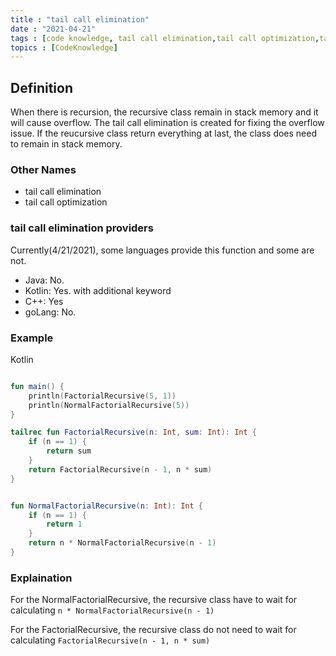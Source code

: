 ```yaml
---
title : "tail call elimination"
date : "2021-04-21"
tags : [code knowledge, tail call elimination,tail call optimization,tail recursion]
topics : [CodeKnowledge]
---
```


## Definition

When there is recursion, the recursive class remain in stack memory and it will cause overflow. The tail call elimination is created for fixing the overflow issue. If the reucursive class return everything at last, the class does need to remain in stack memory.

### Other Names

- tail call elimination
- tail call optimization

### tail call elimination providers

Currently(4/21/2021), some languages provide this function and some are not.

- Java: No.
- Kotlin: Yes. with additional keyword
- C++: Yes
- goLang: No.

### Example

Kotlin

```Kotlin

fun main() {
    println(FactorialRecursive(5, 1))
    println(NormalFactorialRecursive(5))
}

tailrec fun FactorialRecursive(n: Int, sum: Int): Int {
    if (n == 1) {
        return sum
    }
    return FactorialRecursive(n - 1, n * sum)
}


fun NormalFactorialRecursive(n: Int): Int {
    if (n == 1) {
        return 1
    }
    return n * NormalFactorialRecursive(n - 1)
}
```

### Explaination

For the NormalFactorialRecursive, the recursive class have to wait for calculating `n * NormalFactorialRecursive(n - 1)`

For the FactorialRecursive, the recursive class do not need to wait for calculating `FactorialRecursive(n - 1, n * sum)`
